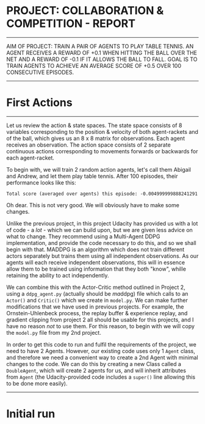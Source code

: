 # PROJECT: COLLABORATION & COMPETITION - REPORT 

------

AIM OF PROJECT: TRAIN A PAIR OF AGENTS TO PLAY TABLE TENNIS. AN AGENT RECEIVES A REWARD OF +0.1 WHEN HITTING THE BALL OVER THE NET AND A REWARD OF -0.1 IF IT ALLOWS THE BALL TO FALL. GOAL IS TO TRAIN AGENTS TO ACHIEVE AN AVERAGE SCORE OF +0.5 OVER 100 CONSECUTIVE EPISODES.

------

# First Actions 

------

Let us review the action & state spaces. The state space consists of 8 variables corresponding to the position & velocity of both agent-rackets and of the ball, which gives us an 8 x 8 matrix for observations. Each agent receives an observation. The action space consists of 2 separate continuous actions corresponding to movements forwards or backwards for each agent-racket. 

To begin with, we will train 2 random action agents, let's call them Abigail and Andrew, and let them play table tennis. After 100 episodes, their performance looks like this: 

`Total score (averaged over agents) this episode: -0.004999999888241291`

Oh dear. This is not very good. We will obviously have to make some changes. 

Unlike the previous project, in this project Udacity has provided us with a lot of code - a *lot* - which we can build upon, but we are given less advice on what to change. They recommend using a Multi-Agent DDPG implementation, and provide the code necessary to do this, and so we shall begin with that. MADDPG is an algorithm which does not train different actors separately but trains them using all independent observations. As our agents will each receive independent observations, this will in essence allow them to be trained using information that they both "know", whille retaining the ability to act independently. 

We can combine this with the Actor-Critic method outlined in Project 2, using a `ddpg_agent.py` (actually should be *ma*ddpg) file which calls to an `Actor()` and `Critic()` which we create in `model.py`. We can make further modifications that we have used in previous projects. For example, the Ornstein-Uhlenbeck process, the replay buffer & experience replay, and gradient clipping from project 2 all should be usable for this projects, and I have no reason *not* to use them. For this reason, to begin with we will copy the `model.py` file from my 2nd project. 

In order to get this code to run and fulfil the requirements of the project, we need to have 2 Agents. However, our existing code uses only 1 `Agent` class, and therefore we need a convenient way to create a 2nd Agent with minimal changes to the code. We can do this by creating a new Class called a `DoubleAgent`, which will create 2 agents for us, and will inherit attributes from `Agent` (the Udacity-provided code includes a `super()` line allowing this to be done more easily). 

-------

# Initial run 





 
